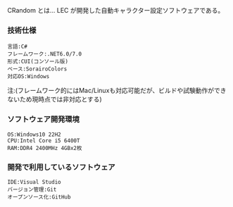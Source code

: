 CRandom とは… LEC が開発した自動キャラクター設定ソフトウェアである。

### 技術仕様
    言語:C#
    フレームワーク:.NET6.0/7.0
    形式:CUI(コンソール版)
    ベース:SorairoColors
    対応OS:Windows
注:(フレームワーク的にはMac/Linuxも対応可能だが、ビルドや試験動作ができないため現時点では非対応とする)<br>

### ソフトウェア開発環境
    OS:Windows10 22H2
    CPU:Intel Core i5 6400T
    RAM:DDR4 2400MHz 4GBx2枚

### 開発で利用しているソフトウェア
    IDE:Visual Studio
    バージョン管理:Git
    オープンソース化:GitHub
